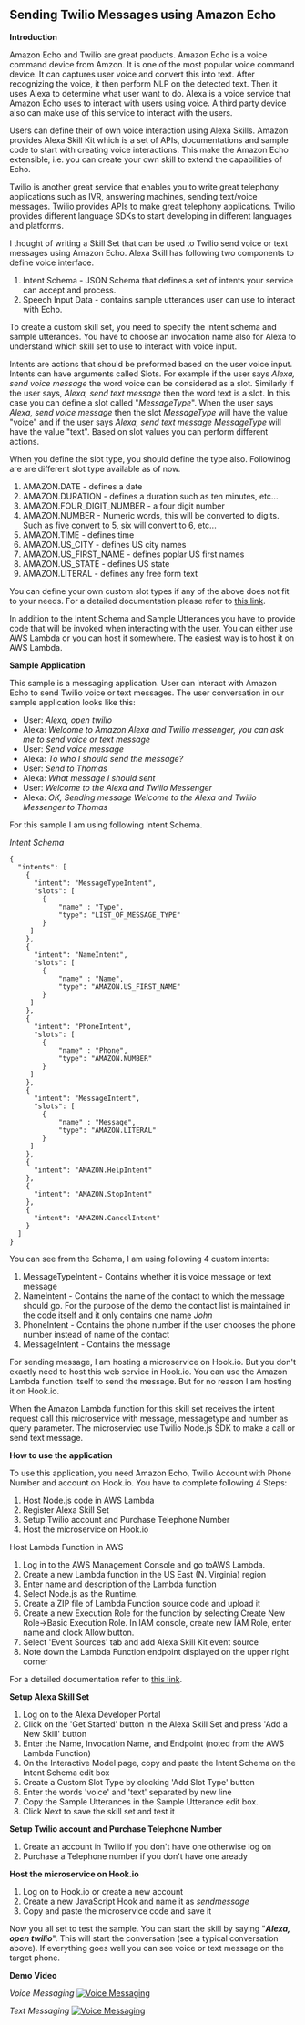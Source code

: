 Sending Twilio Messages using Amazon Echo
-----------------------------------------

**Introduction**

Amazon Echo and Twilio are great products. Amazon Echo is a voice command device from Amzon. It is one of the most popular voice command device. It can captures user voice and convert this into text. After recognizing the voice, it then perform NLP on the detected text. Then it uses Alexa to determine what user want to do. Alexa is a voice service that Amazon Echo uses to interact with users using voice. A third party device also can make use of this service to interact with the users.

Users can define their of own voice interaction using Alexa Skills. Amazon provides Alexa Skill Kit which is a set of APIs, documentations and sample code to start with creating voice interactions. This make the Amazon Echo extensible, i.e. you can create your own skill to extend the capabilities of Echo.

Twilio is another great service that enables you to write great telephony applications such as IVR, answering machines, sending text/voice messages. Twilio provides APIs to make great telephony applications. Twilio provides different language SDKs to start developing in different languages and platforms.

I thought of writing a Skill Set that can be used to Twilio send voice or text messages using Amazon Echo. Alexa Skill has following two components to define voice interface.

1. Intent Schema - JSON Schema that defines a set of intents your service can accept and process.
2. Speech Input Data - contains sample utterances user can use to interact with Echo.

To create a custom skill set, you need to specify the intent schema and sample utterances. You have to choose an invocation name also for Alexa to understand which skill set to use to interact with voice input.

Intents are actions that should be preformed based on the user voice input. Intents can have arguments called Slots. For example if the user says *Alexa, send voice message* the word voice can be considered as a slot. Similarly if the user says, *Alexa, send text message* then the word text is a slot. In this case you can define a slot called "*MessageType*". When the user says *Alexa, send voice message* then the slot *MessageType* will have the value "voice" and if the user says *Alexa, send text message* *MessageType* will have the value "text". Based on slot values you can perform different actions. 

When you define the slot type, you should define the type also. Followinog are are different slot type available as of now.

1. AMAZON.DATE - defines a date
2. AMAZON.DURATION - defines a duration such as ten minutes, etc...
3. AMAZON.FOUR_DIGIT_NUMBER - a four digit number
4. AMAZON.NUMBER - Numeric words, this will be converted to digits. Such as five convert to 5, six will convert to 6, etc...
5. AMAZON.TIME - defines time
6. AMAZON.US_CITY - defines US city names
7. AMAZON.US_FIRST_NAME - defines poplar US first names
8. AMAZON.US_STATE - defines US state
9. AMAZON.LITERAL - defines any free form text

You can define your own custom slot types if any of the above does not fit to your needs. For a detailed documentation please refer to [this link](https://developer.amazon.com/public/solutions/alexa/alexa-skills-kit/docs/defining-the-voice-interface).

In addition to the Intent Schema and Sample Utterances you have to provide code that will be invoked when interacting with the user. You can either use AWS Lambda or you can host it somewhere. The easiest way is to host it on AWS Lambda.

**Sample Application**

This sample is a messaging application. User can interact with Amazon Echo to send Twilio voice or text messages. The user conversation in our sample application looks like this:

 - User: *Alexa, open twilio* 
 - Alexa: *Welcome to Amazon Alexa and Twilio messenger, you can ask me to send voice or text message* 
 - User: *Send  voice message* 
 - Alexa: *To who I should send the message?* 
 - User: *Send to Thomas* 
 - Alexa: *What message I should sent* 
 - User: *Welcome to the Alexa and Twilio Messenger* 
 - Alexa: *OK, Sending message Welcome to the Alexa and Twilio Messenger to Thomas*

For this sample I am using following Intent Schema.

*Intent Schema*

    {
      "intents": [
        {
          "intent": "MessageTypeIntent",
          "slots": [
          	{
            	"name" : "Type",
            	"type": "LIST_OF_MESSAGE_TYPE"
          	}
         ]
        },
    	{
          "intent": "NameIntent",
          "slots": [
          	{
            	"name" : "Name",
            	"type": "AMAZON.US_FIRST_NAME"
          	}
         ]
        },
        {
          "intent": "PhoneIntent",
          "slots": [
          	{
            	"name" : "Phone",
            	"type": "AMAZON.NUMBER"
          	}
         ]
        },
    	{
          "intent": "MessageIntent",
          "slots": [
          	{
            	"name" : "Message",
            	"type": "AMAZON.LITERAL"
          	}
         ]
        },
    	{
          "intent": "AMAZON.HelpIntent"
        },
        {
          "intent": "AMAZON.StopIntent"
        },
        {
          "intent": "AMAZON.CancelIntent"
        }
      ]
    }	

You can see from the Schema, I am using following 4 custom intents: 

1. MessageTypeIntent - Contains whether it is voice message or text message
2. NameIntent - Contains the name of the contact to which the message should go. For the purpose of the demo the contact list is maintained in the code itself and it only contains one name *John*
3. PhoneIntent - Contains the phone number if the user chooses the phone number instead of name of the contact
4. MessageIntent - Contains the message

For sending message, I am hosting a microservice on Hook.io. But you don't exactly need to host this web service in Hook.io. You can use the Amazon Lambda function itself to send the message. But for no reason I am hosting it on Hook.io. 

When the Amazon Lambda function for this skill set receives the intent request call this microservice with message, messagetype and number as query parameter. The microserviec use Twilio Node.js SDK to make a call or send text message.

**How to use the application**

To use this application, you need Amazon Echo, Twilio Account with Phone Number and account on Hook.io. You have to complete following 4 Steps:

1. Host Node.js code in AWS Lambda
2. Register Alexa Skill Set
3. Setup Twilio account and Purchase Telephone Number
4. Host the microservice on Hook.io

Host Lambda Function in AWS

1. Log in to the AWS Management Console and go toAWS Lambda.
2. Create a new Lambda function in the US East (N. Virginia) region
3. Enter name and description of the Lambda function
4. Select Node.js as the Runtime.
5. Create a ZIP file of Lambda Function source code and upload it
6. Create a new Execution Role for the function by selecting Create New Role->Basic Execution Role. In IAM console, create new IAM Role, enter name and clock Allow button.
7. Select 'Event Sources' tab and add Alexa Skill Kit event source
8. Note down the Lambda Function endpoint displayed on the upper right corner

For a detailed documentation refer to [this link](https://developer.amazon.com/public/solutions/alexa/alexa-skills-kit/docs/deploying-a-sample-skill-to-aws-lambda).

**Setup Alexa Skill Set**

1. Log on to the Alexa Developer Portal
2. Click on the 'Get Started' button in the Alexa Skill Set and press 'Add a New Skill' button
3. Enter the Name, Invocation Name, and Endpoint (noted from the AWS Lambda Function)
4. On the Interactive Model page, copy and paste the Intent Schema on the Intent Schema edit box
5. Create a Custom Slot Type by clocking 'Add Slot Type' button
6. Enter the words 'voice' and 'text' separated by new line
7. Copy the Sample Utterances in the Sample Utterance edit box.
8. Click Next to save the skill set and test it

**Setup Twilio account and Purchase Telephone Number**

1. Create an account in Twilio if you don't have one otherwise log on
2. Purchase a Telephone number if you don't have one aready

**Host the microservice on Hook.io**

1. Log on to Hook.io or create a new account
2. Create a new JavaScript Hook and name it as *sendmessage*
3. Copy and paste the microservice code and save it

Now you all set to test the sample. You can start the skill by saying "***Alexa, open twilio***". This will start the conversation (see a typical conversation above). If everything goes well you can see voice or text message on the target phone.

**Demo Video**

*Voice Messaging*
[![Voice Messaging](http://img.youtube.com/vi/rSSIXsAanvs/0.jpg)](https://www.youtube.com/watch?v=rSSIXsAanvs)


*Text Messaging*
[![Voice Messaging](http://img.youtube.com/vi/SxBr7OUr0BQ/0.jpg)](https://www.youtube.com/watch?v=SxBr7OUr0BQ)